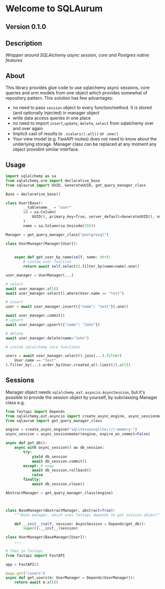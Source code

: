 # Welcome to SQLAurum

## Version 0.1.0

## Description

*Wrapper around SQLAlchemy async session, core and Postgres native features*

## About

This library provides glue code to use sqlalchemy async sessions, core queries and orm models 
from one object which provides somewhat of repository pattern. This solution has few advantages:

- no need to pass `session` object to every function/method. It is stored (and optionally injected) in manager object
- write data access queries in one place
- no need to import `insert`,`update`, `delete`, `select` from sqlalchemy over and over again
- Implicit cast of results to `.scalars().all()` or `.one()`
- Your view model (e.g. FastAPI routes) does not need to know about the underlying storage. Manager class can be replaced at any moment any object providint similar interface.


## Usage

```python
import sqlalchemy as sa
from sqlalchemy.orm import declarative_base
from sqlaurum import UUID, GenerateUUID, get_query_manager_class

Base = declarative_base()

class User(Base):
        __tablename__ = "user"
        id = sa.Column(
            UUID(), primary_key=True, server_default=GenerateUUID(), nullable=False
        )
        name = sa.Column(sa.Unicode(255))

Manager = get_query_manager_class("postgresql")

class UserManager(Manager[User]):
    
    
    async def get_user_by_name(self, name: str):
        # custom user function
        return await self.select().filter_by(name=name).one()

user_manager = UserManager(...)

# select
await user_manager.all()
await user_manager.select().where(User.name == "test")

# insert
user = await user_manager.insert({"name": "test"}).one()

await user_manager.commit()
# upsert
await user_manager.upsert({"name": "John"})

# delete
await user_manager.delete(name="John")

# custom sqlalchemy core functions

users = await user_manager.select().join(...).filter(
    User.name == "test"
).filter_by(...).order_by(User.created_at).limit(2).all()

```

## Sessions

Manager object needs `sqlalchemy.ext.asyncio.AsyncSession`, but it's possible
to provide the session object by yourself, by subclassing Manager class e.g.


```python
from fastapi import Depends
from sqlalchemy.ext.asyncio import create_async_engine, async_sessionmaker
from sqlaurum import get_query_manager_class

engine = create_async_engine("sqlite+aiosqlite:///:memory:")
async_session = async_sessionmaker(engine, expire_on_commit=False)

async def get_db():
    async with async_session() as db_session:
        try:
            yield db_session
            await db_session.commit()
        except: # noqa
            await db_session.rollback()
            raise
        finally:
            await db_session.close()

AbstractManager = get_query_manager_class(engine)



class BaseManager(AbstractManager, abstract=True):
    """Base manager, which uses fastapi depends to get session object"""

    def __init__(self, session: AsyncSession = Depends(get_db)):
        super().__init__(session)

class UserManager(BaseManager[User]):
    ...
        
# then in fastapi
from fastapi import FastAPI

app = FastAPI()

@app.get("/users")
async def get_users(m: UserManager = Depends(UserManager)):
    return await m.all()

```
